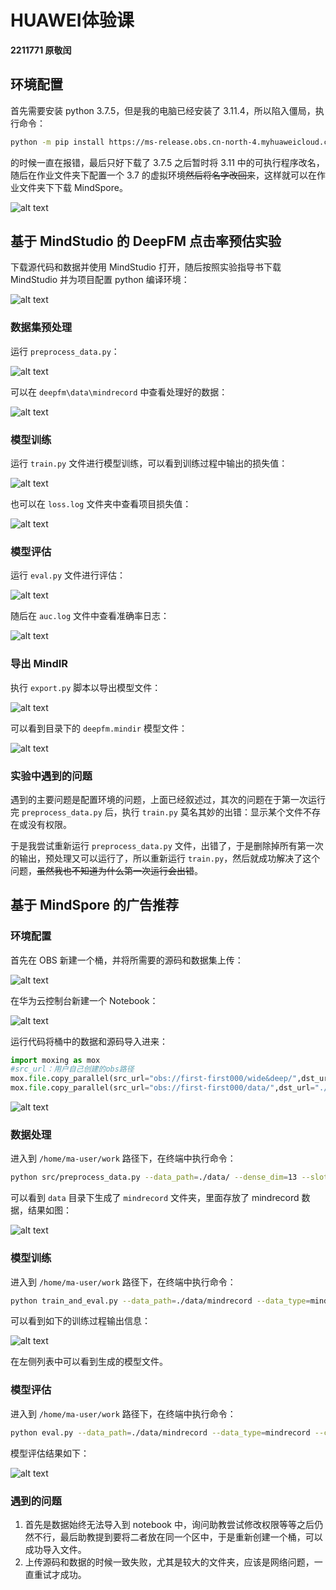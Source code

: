 # HUAWEI体验课

**2211771 原敬闰**

## 环境配置

首先需要安装 python 3.7.5，但是我的电脑已经安装了 3.11.4，所以陷入僵局，执行命令：

```sh
python -m pip install https://ms-release.obs.cn-north-4.myhuaweicloud.com/1.7.0/MindSpore/cpu/x86_64/mindspore-1.7.0-cp37-cp37m-win_amd64.whl --trusted-host ms-release.obs.cn-north-4.myhuaweicloud.com -i https://pypi.tuna.tsinghua.edu.cn/simple
```

的时候一直在报错，最后只好下载了 3.7.5 之后暂时将 3.11 中的可执行程序改名，随后在作业文件夹下配置一个 3.7 的虚拟环境~~然后将名字改回来~~，这样就可以在作业文件夹下下载 MindSpore。

![alt text](image-9.png)

## 基于 MindStudio 的 DeepFM 点击率预估实验

下载源代码和数据并使用 MindStudio 打开，随后按照实验指导书下载 MindStudio 并为项目配置 python 编译环境：

![alt text](image-8.png)

### 数据集预处理

运行 `preprocess_data.py`：

![alt text](image-10.png)

可以在 `deepfm\data\mindrecord` 中查看处理好的数据：

![alt text](image-6.png)

### 模型训练

运行 `train.py` 文件进行模型训练，可以看到训练过程中输出的损失值：

![alt text](image-7.png)

也可以在 `loss.log` 文件夹中查看项目损失值：

![alt text](image-11.png)

### 模型评估

运行 `eval.py` 文件进行评估：

![alt text](image-12.png)

随后在 `auc.log` 文件中查看准确率日志：

![alt text](image-13.png)

### 导出 MindIR

执行 `export.py` 脚本以导出模型文件：

![alt text](image-14.png)

可以看到目录下的 `deepfm.mindir` 模型文件：

![alt text](image-15.png)

### 实验中遇到的问题

遇到的主要问题是配置环境的问题，上面已经叙述过，其次的问题在于第一次运行完 `preprocess_data.py` 后，执行 `train.py` 莫名其妙的出错：显示某个文件不存在或没有权限。

于是我尝试重新运行 `preprocess_data.py` 文件，出错了，于是删除掉所有第一次的输出，预处理又可以运行了，所以重新运行 `train.py`，然后就成功解决了这个问题，~~虽然我也不知道为什么第一次运行会出错~~。

## 基于 MindSpore 的广告推荐

### 环境配置

首先在 OBS 新建一个桶，并将所需要的源码和数据集上传：

![alt text](image.png)

在华为云控制台新建一个 Notebook：

![alt text](image-1.png)

运行代码将桶中的数据和源码导入进来：

```python
import moxing as mox
#src_url：用户自己创建的obs路径
mox.file.copy_parallel(src_url="obs://first-first000/wide&deep/",dst_url="./")
mox.file.copy_parallel(src_url="obs://first-first000/data/",dst_url="./data")
```

![alt text](image-2.png)

### 数据处理

进入到 `/home/ma-user/work` 路径下，在终端中执行命令：

```sh
python src/preprocess_data.py --data_path=./data/ --dense_dim=13 --slot_dim=26 --threshold=100 --train_line_count=45840617 --skip_id_convert=0
```

可以看到 `data` 目录下生成了 `mindrecord` 文件夹，里面存放了 mindrecord 数据，结果如图：

![alt text](image-3.png)

### 模型训练

进入到 `/home/ma-user/work` 路径下，在终端中执行命令：

```sh
python train_and_eval.py --data_path=./data/mindrecord --data_type=mindrecord
```

可以看到如下的训练过程输出信息：

![alt text](image-5.png)

在左侧列表中可以看到生成的模型文件。

### 模型评估

进入到 `/home/ma-user/work` 路径下，在终端中执行命令：

```sh
python eval.py --data_path=./data/mindrecord --data_type=mindrecord --ckpt_path=./widedeep_train-15_25.ckpt
```

模型评估结果如下：

![alt text](image-4.png)

### 遇到的问题

1. 首先是数据始终无法导入到 notebook 中，询问助教尝试修改权限等等之后仍然不行，最后助教提到要将二者放在同一个区中，于是重新创建一个桶，可以成功导入文件。
2. 上传源码和数据的时候一致失败，尤其是较大的文件夹，应该是网络问题，一直重试才成功。
